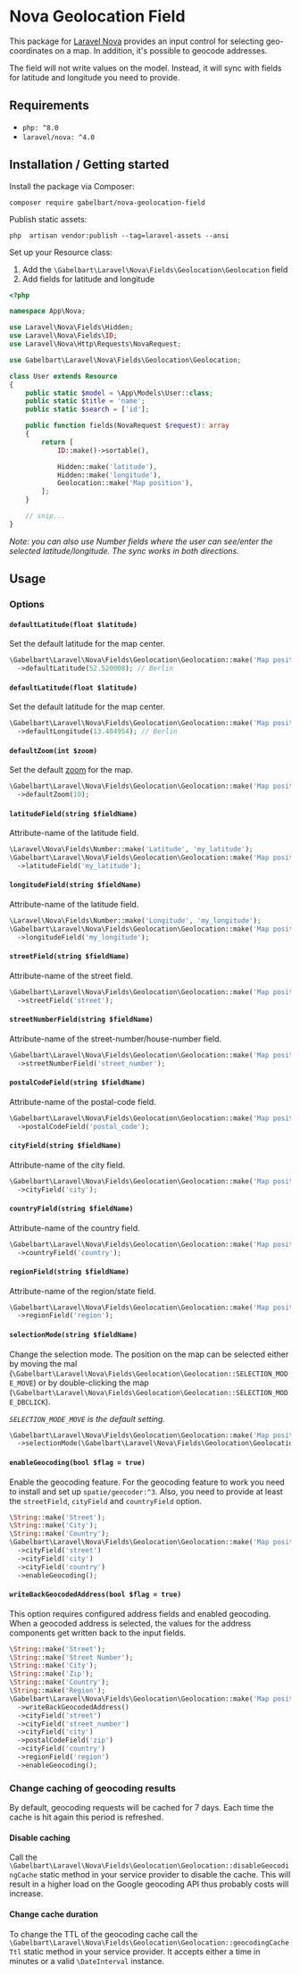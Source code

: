# Nova Geolocation Field

This package for [Laravel Nova](https://nova.laravel.com/) provides an input control for selecting geo-coordinates on a map.
 In addition, it's possible to geocode addresses.

The field will not write values on the model. Instead, it will sync with fields for latitude and longitude you need to provide.

## Requirements

* `php: ^8.0`
* `laravel/nova: ^4.0`

## Installation / Getting started

Install the package via Composer:

```
composer require gabelbart/nova-geolocation-field
```

Publish static assets:
```
php  artisan vendor:publish --tag=laravel-assets --ansi
```

Set up your Resource class:

1. Add the `\Gabelbart\Laravel\Nova\Fields\Geolocation\Geolocation` field
2. Add fields for latitude and longitude

```php
<?php

namespace App\Nova;

use Laravel\Nova\Fields\Hidden;
use Laravel\Nova\Fields\ID;
use Laravel\Nova\Http\Requests\NovaRequest;

use Gabelbart\Laravel\Nova\Fields\Geolocation\Geolocation;

class User extends Resource
{
    public static $model = \App\Models\User::class;
    public static $title = 'name';
    public static $search = ['id'];

    public function fields(NovaRequest $request): array
    {
        return [
            ID::make()->sortable(),

            Hidden::make('latitude'),
            Hidden::make('longitude'),
            Geolocation::make('Map position'),
        ];
    }

    // snip...
}
```

*Note: you can also use Number fields where the user can see/enter the selected latitude/longitude.
 The sync works in both directions.*

## Usage

### Options

#### `defaultLatitude(float $latitude)`

Set the default latitude for the map center.

```php
\Gabelbart\Laravel\Nova\Fields\Geolocation\Geolocation::make('Map position')
  ->defaultLatitude(52.520008); // Berlin
```

#### `defaultLatitude(float $latitude)`

Set the default latitude for the map center.

```php
\Gabelbart\Laravel\Nova\Fields\Geolocation\Geolocation::make('Map position')
  ->defaultLongitude(13.404954); // Berlin
```

#### `defaultZoom(int $zoom)`

Set the default [zoom](https://wiki.openstreetmap.org/wiki/Zoom_levels) for the map.

```php
\Gabelbart\Laravel\Nova\Fields\Geolocation\Geolocation::make('Map position')
  ->defaultZoom(10);
```

#### `latitudeField(string $fieldName)`

Attribute-name of the latitude field.

```php
\Laravel\Nova\Fields\Number::make('Latitude', 'my_latitude');
\Gabelbart\Laravel\Nova\Fields\Geolocation\Geolocation::make('Map position')
  ->latitudeField('my_latitude');
```

#### `longitudeField(string $fieldName)`

Attribute-name of the latitude field.

```php
\Laravel\Nova\Fields\Number::make('Longitude', 'my_longitude');
\Gabelbart\Laravel\Nova\Fields\Geolocation\Geolocation::make('Map position')
  ->longitudeField('my_longitude');
```

#### `streetField(string $fieldName)`

Attribute-name of the street field.

```php
\Gabelbart\Laravel\Nova\Fields\Geolocation\Geolocation::make('Map position')
  ->streetField('street');
```

#### `streetNumberField(string $fieldName)`

Attribute-name of the street-number/house-number field.

```php
\Gabelbart\Laravel\Nova\Fields\Geolocation\Geolocation::make('Map position')
  ->streetNumberField('street_number');
```

#### `postalCodeField(string $fieldName)`

Attribute-name of the postal-code field.

```php
\Gabelbart\Laravel\Nova\Fields\Geolocation\Geolocation::make('Map position')
  ->postalCodeField('postal_code');
```

#### `cityField(string $fieldName)`

Attribute-name of the city field.

```php
\Gabelbart\Laravel\Nova\Fields\Geolocation\Geolocation::make('Map position')
  ->cityField('city');
```

#### `countryField(string $fieldName)`

Attribute-name of the country field.

```php
\Gabelbart\Laravel\Nova\Fields\Geolocation\Geolocation::make('Map position')
  ->countryField('country');
```

#### `regionField(string $fieldName)`

Attribute-name of the region/state field.

```php
\Gabelbart\Laravel\Nova\Fields\Geolocation\Geolocation::make('Map position')
  ->regionField('region');
```

#### `selectionMode(string $fieldName)`

Change the selection mode.
 The position on the map can be selected either by moving the mal (`\Gabelbart\Laravel\Nova\Fields\Geolocation\Geolocation::SELECTION_MODE_MOVE`) 
 or by double-clicking the map (`\Gabelbart\Laravel\Nova\Fields\Geolocation\Geolocation::SELECTION_MODE_DBCLICK`).

*`SELECTION_MODE_MOVE` is the default setting.*

```php
\Gabelbart\Laravel\Nova\Fields\Geolocation\Geolocation::make('Map position')
  ->selectionMode(\Gabelbart\Laravel\Nova\Fields\Geolocation\Geolocation::SELECTION_MODE_DBCLICK);
```

#### `enableGeocoding(bool $flag = true)`

Enable the geocoding feature.
 For the geocoding feature to work you need to install and set up `spatie/geocoder:^3`.
 Also, you need to provide at least the `streetField`, `cityField` and `countryField` option. 

```php
\String::make('Street');
\String::make('City');
\String::make('Country');
\Gabelbart\Laravel\Nova\Fields\Geolocation\Geolocation::make('Map position')
  ->cityField('street')
  ->cityField('city')
  ->cityField('country')
  ->enableGeocoding();
```

#### `writeBackGeocodedAddress(bool $flag = true)`

This option requires configured address fields and enabled geocoding.
 When a geocoded address is selected, the values for the address components get written back to the input fields. 

```php
\String::make('Street');
\String::make('Street Number');
\String::make('City');
\String::make('Zip');
\String::make('Country');
\String::make('Region');
\Gabelbart\Laravel\Nova\Fields\Geolocation\Geolocation::make('Map position')
  ->writeBackGeocodedAddress()
  ->cityField('street')
  ->cityField('street_number')
  ->cityField('city')
  ->postalCodeField('zip')
  ->cityField('country')
  ->regionField('region')
  ->enableGeocoding();
```

### Change caching of geocoding results

By default, geocoding requests will be cached for 7 days.
 Each time the cache is hit again this period is refreshed.

#### Disable caching

Call the `\Gabelbart\Laravel\Nova\Fields\Geolocation\Geolocation::disableGeocodingCache` static method in your service provider to disable the cache.
 This will result in a higher load on the Google geocoding API thus probably costs will increase.

#### Change cache duration

To change the TTL of the geocoding cache call the `\Gabelbart\Laravel\Nova\Fields\Geolocation\Geolocation::geocodingCacheTtl` static method in your service provider.
 It accepts either a time in minutes or a valid `\DateInterval` instance. 
